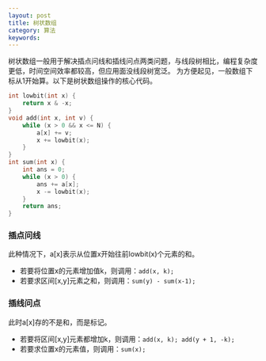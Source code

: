 ```yaml
---
layout: post
title: 树状数组
category: 算法
keywords:
---
```


树状数组一般用于解决插点问线和插线问点两类问题，与线段树相比，编程复杂度更低，时间空间效率都较高，但应用面没线段树宽泛。 为方便起见，一般数组下标从1开始算。以下是树状数组操作的核心代码。

```cpp
int lowbit(int x) {
    return x & -x;
}
void add(int x, int v) {
    while (x > 0 && x <= N) {
        a[x] += v;
        x += lowbit(x);
    }
}
int sum(int x) {
    int ans = 0;
    while (x > 0) {
        ans += a[x];
        x -= lowbit(x);
    }
    return ans;
}
```

### 插点问线

此种情况下，a[x]表示从位置x开始往前lowbit(x)个元素的和。

- 若要将位置x的元素增加值k，则调用：`add(x, k);`
- 若要求区间[x,y]元素之和，则调用：`sum(y) - sum(x-1);`

### 插线问点

此时a[x]存的不是和，而是标记。

- 若要将区间[x,y]元素都增加k，则调用：`add(x, k); add(y + 1, -k);`
- 若要求位置x的元素值，则调用：`sum(x);`

